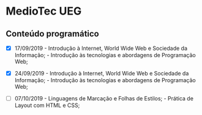 # MedioTec UEG

## Conteúdo programático

- [x] 17/09/2019
      - Introdução à Internet, World Wide Web e Sociedade da Informação;
      - Introdução às tecnologias e abordagens de Programação Web;
- [x] 24/09/2019
      - Introdução à Internet, World Wide Web e Sociedade da Informação;
      - Introdução às tecnologias e abordagens de Programação Web;
- [ ] 07/10/2019
      - Linguagens de Marcação e Folhas de Estilos;
      - Prática de Layout com HTML e CSS;

